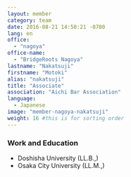 ```yaml
---
layout: member
category: team
date: 2016-08-21 14:50:21 -0700
lang: en
office:
  - "nagoya"
office-name:
  - "BridgeRoots Nagoya"
lastname: "Nakatsuji"
firstname: "Motoki"
alias: "nakatsuji"
title: "Associate"
association: "Aichi Bar Association"
language:
  - Japanese
image: "member-nagoya-nakatsuji"
weight: 16 #this is for sorting order
---
```


### Work and Education
- Doshisha University (LL.B.,)
- Osaka City University (LL.M.,)
